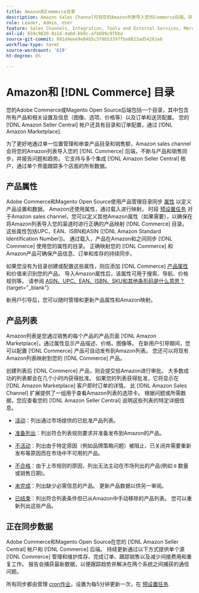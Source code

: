 ```yaml
---
title: Amazon和Commerce目录
description: Amazon Sales Channel可将您的Amazon列表导入您的Commerce后端，并不断与产品和销售同步。
role: Leader, Admin, User
feature: Sales Channels, Integration, Tools and External Services, Merchandising, Catalogs
exl-id: 659c9830-0a1d-4a0d-bb9c-afb609c0fbba
source-git-commit: 801d4eee9e84b5c5f8b53397fbe8023ad54281e6
workflow-type: tm+mt
source-wordcount: '619'
ht-degree: 0%

---
```


# Amazon和 [!DNL Commerce] 目录

您的Adobe Commerce或Magento Open Source后端包括一个目录，其中包含所有产品和相关设置及信息（图像、选项、价格等）以及订单和送货配置。 您的 [!DNL Amazon Seller Central] 帐户还具有目录和订单配置，通过 [!DNL Amazon Marketplace].

为了更好地通过单一位置管理和审查产品目录和销售额，Amazon sales channel会将您的Amazon列表导入您的 [!DNL Commerce] 后端，不断与产品和销售同步，并报告问题和趋势。 它支持与多个集成 [!DNL Amazon Seller Central] 帐户，通过单个界面跟踪多个店面的所有数据。

## 产品属性

Adobe Commerce和Magento Open Source使用产品管理目录同步 [属性](https://experienceleague.adobe.com/docs/commerce-admin/catalog/product-attributes/product-attributes.html) 以定义产品设置和数据。 Amazon还使用属性，通过载入进行映射。 时段 [预设置任务](./amazon-pre-setup-tasks.md) 对于Amazon sales channel，您可以定义其他Amazon属性（如果需要），以确保在将Amazon列表导入您的渠道时进行正确的产品映射 [!DNL Commerce] 目录。 这些属性包括UPC、EAN、ISBN和ASIN ([!DNL Amazon Standard Identification Number])。 通过载入，产品在Amazon和之间同步 [!DNL Commerce] 使用您的属性的目录。 正确映射您的 [!DNL Commerce] 和Amazon产品可确保产品信息、订单和库存的持续同步。

如果您没有为目录创建或配置这些属性，则应添加 [!DNL Commerce] [产品属性](https://experienceleague.adobe.com/docs/commerce-admin/catalog/product-attributes/product-attributes.html) 和价值来识别您的产品。 导入Amazon属性后，该属性可用于搜索、导航、价格规则等。 请参阅 [ASIN、UPC、EAN、ISBN、SKU和其他条形码是什么意思？](https://sellerskills.com/multi-channel-operations/what-asin-upc-ean-isbn-sku-and-other-barcodes-mean/#what-is-isbn-number){target="_blank"}

新用户引导后，您可以随时管理和更新产品属性和Amazon映射。

## 产品列表

Amazon列表是您通过销售的每个产品的产品页面 [!DNL Amazon Marketplace]，通过属性显示产品描述、价格、图像等。 在新用户引导期间，您可以配置 [!DNL Commerce] 产品可自动发布到Amazon列表。 您还可以将现有Amazon列表映射到您的 [!DNL Commerce] 产品。

创建列表后 [!DNL Commerce] 产品，则会提交给Amazon进行审批。 大多数成功的列表都会在几个小时内获得批准。 如果您的列表获得批准，它将显示在 [!DNL Amazon Marketplace] 客户即时订单的详情。 此 [!DNL Amazon Sales Channel] 扩展提供了一组用于查看Amazon列表的选项卡。 根据问题或所需数据，您应查看您的 [!DNL Amazon Seller Central] 说明这些列表的特定详细信息。

- [活动](./active-listings.md)：列出通过市场提供的已批准产品列表。

- [准备列出](./ready-to-list.md)：列出符合列表规则要求并准备发布到Amazon的产品。

- [不活动](./inactive-listings.md)：列出由于特定原因（例如品牌策略问题）被阻止、已关闭并需要重新发布等原因而在市场中不可用的产品。

- [不合格](./ineligible-listings.md)：由于上市规则的原因，列出无法主动在市场列出的产品(例如 `0` 数量或销售日期)。

- [未完成](./incomplete-listings.md)：列出缺少必需信息的产品。 更新产品数据以供另一审阅。

- [已结束](./ended-listings.md)：列出符合列表条件但已从Amazon中手动移除的产品列表。 您可以重新列出这些产品。

## 正在同步数据

Adobe Commerce和Magento Open Source在您的 [!DNL Amazon Seller Central] 帐户和 [!DNL Commerce] 后端。 持续更新通过以下方式提供单个源 [!DNL Commerce] 管理和维护库存、完成订单、跟踪销售以及减少间接费用和重复工作。 报告会捕获最新数据，以便跟踪趋势并解决在两个系统之间捕获的通信问题。

所有同步都由管理 [cron作业](https://experienceleague.adobe.com/docs/commerce-admin/systems/tools/cron.html)，设置为每5分钟更新一次，在 [预设置任务](./amazon-pre-setup-tasks.md).

